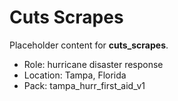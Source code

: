 # Cuts Scrapes

Placeholder content for **cuts_scrapes**.

- Role: hurricane disaster response
- Location: Tampa, Florida
- Pack: tampa_hurr_first_aid_v1
